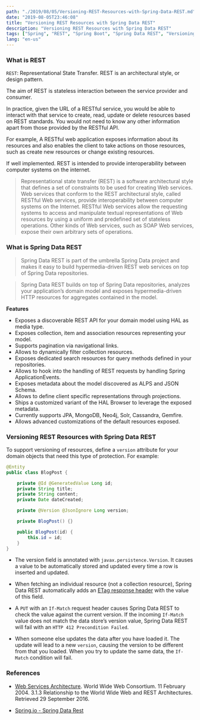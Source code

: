 ```yaml
---
path: "./2019/08/05/Versioning-REST-Resources-with-Spring-Data-REST.md"
date: "2019-08-05T23:46:08"
title: "Versioning REST Resources with Spring Data REST"
description: "Versioning REST Resources with Spring Data REST"
tags: ["Spring", "REST", "Spring Boot", "Spring Data REST", "Versioning", "Versioning REST Resources"]
lang: "en-us"
---
```


### What is REST ###

`REST`: Representational State Transfer. REST is an architectural style, or
design pattern.

The aim of REST is stateless interaction between the service provider and consumer.

In practice, given the URL of a RESTful service, you would be able to interact
with that service to create, read, update or delete resources based on
REST standards. You would not need to know any other information apart from
those provided by the RESTful API.

For example, A RESTful web application exposes information about its resources and
also enables the client to take actions on those resources, such as create new
resources or change existing resources.

If well implemented. REST is intended to provide interoperability between
computer systems on the internet.

>Representational state transfer (REST) is a software architectural style that
defines a set of constraints to be used for creating Web services. Web services
that conform to the REST architectural style, called RESTful Web services, provide
interoperability between computer systems on the Internet. RESTful Web services
allow the requesting systems to access and manipulate textual representations
of Web resources by using a uniform and predefined set of stateless operations.
Other kinds of Web services, such as SOAP Web services, expose their own
arbitrary sets of operations.

### What is Spring Data REST ###

>Spring Data REST is part of the umbrella Spring Data project and makes it easy
to build hypermedia-driven REST web services on top of Spring Data repositories.

>Spring Data REST builds on top of Spring Data repositories, analyzes your
application’s domain model and exposes hypermedia-driven HTTP resources for
aggregates contained in the model.

__Features__

- Exposes a discoverable REST API for your domain model using HAL as media type.
- Exposes collection, item and association resources representing your model.
- Supports pagination via navigational links.
- Allows to dynamically filter collection resources.
- Exposes dedicated search resources for query methods defined in your repositories.
- Allows to hook into the handling of REST requests by handling Spring ApplicationEvents.
- Exposes metadata about the model discovered as ALPS and JSON Schema.
- Allows to define client specific representations through projections.
- Ships a customized variant of the HAL Browser to leverage the exposed metadata.
- Currently supports JPA, MongoDB, Neo4j, Solr, Cassandra, Gemfire.
- Allows advanced customizations of the default resources exposed.

### Versioning REST Resources with Spring Data REST ###

To support versioning of resources, define a `version` attribute for your domain
objects that need this type of protection. For example:

```java
@Entity
public class BlogPost {

	private @Id @GeneratedValue Long id;
	private String title;
	private String content;
	private Date dateCreated;

	private @Version @JsonIgnore Long version;

	private BlogPost() {}

	public BlogPost(id) {
		this.id = id;
	}
}  
```

- The version field is annotated with `javax.persistence.Version`. It causes a
value to be automatically stored and updated every time a row is inserted and
updated.

- When fetching an individual resource (not a collection resource), Spring Data
REST automatically adds an [ETag response header](https://tools.ietf.org/html/rfc7232#section-2.3)
with the value of this field.

- A `PUT` with an `If-Match` request header causes Spring Data REST to check the
value against the current version. If the incoming `If-Match` value does not match
the data store’s version value, Spring Data REST will fail with an `HTTP 412
Precondition Failed`.

- When someone else updates the data after you have loaded it. The update will
lead to a new `version`, causing the version to be different from that you
loaded. When you try to update the same data, the `If-Match` condition will fail.

### References ###

- [Web Services Architecture](https://www.w3.org/TR/2004/NOTE-ws-arch-20040211/#relwwwrest).
World Wide Web Consortium. 11 February 2004. 3.1.3 Relationship to the World
Wide Web and REST Architectures. Retrieved 29 September 2016.

- [Spring.io - Spring Data Rest](https://spring.io/projects/spring-data-rest)

